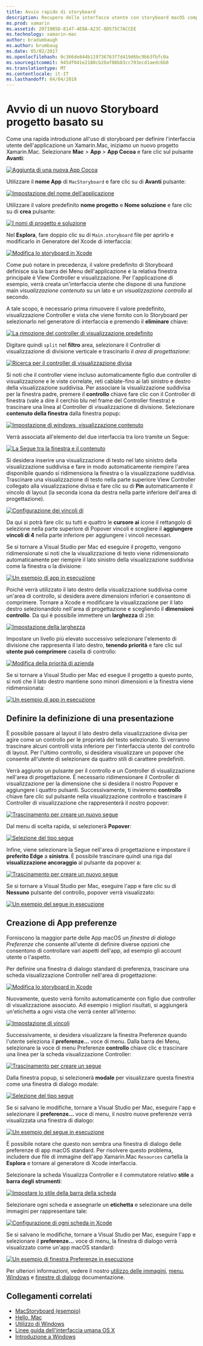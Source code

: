 ```yaml
---
title: Avvio rapido di storyboard
description: Recupero delle interfacce utente con storyboard macOS compilazione avviata.
ms.prod: xamarin
ms.assetid: 20719B5D-8147-4E8A-A23C-8D575C7ACCEE
ms.technology: xamarin-mac
author: bradumbaugh
ms.author: brumbaug
ms.date: 05/02/2017
ms.openlocfilehash: 0c366de844b119736763f7d419d6bc9bb3fbfc0a
ms.sourcegitcommit: 945df041e2180cb20af08b83cc703ecd1aedc6b0
ms.translationtype: MT
ms.contentlocale: it-IT
ms.lasthandoff: 04/04/2018
---
```

# <a name="starting-a-new-storyboard-based-project"></a>Avvio di un nuovo Storyboard progetto basato su

Come una rapida introduzione all'uso di storyboard per definire l'interfaccia utente dell'applicazione un Xamarin.Mac, iniziamo un nuovo progetto Xamarin.Mac. Selezionare **Mac** > **App** > **App Cocoa** e fare clic sul pulsante **Avanti**:

[![](quickstart-images/qs01.png "Aggiunta di una nuova App Cocoa")](quickstart-images/qs01.png#lightbox)

Utilizzare il **nome App** di `MacStoryboard` e fare clic su di **Avanti** pulsante:

[![](quickstart-images/qs02.png "Impostazione del nome dell'applicazione")](quickstart-images/qs02.png#lightbox)

Utilizzare il valore predefinito **nome progetto** e **Nome soluzione** e fare clic su di **crea** pulsante:

[![](quickstart-images/qs03.png "I nomi di progetto e soluzione")](quickstart-images/qs03.png#lightbox)

Nel **Esplora**, fare doppio clic su di `Main.storyboard` file per aprirlo e modificarlo in Generatore del Xcode di interfaccia:

[![](quickstart-images/qs04.png "Modifica lo storyboard in Xcode")](quickstart-images/qs04.png#lightbox)

Come può notare in precedenza, il valore predefinito di Storyboard definisce sia la barra dei Menu dell'applicazione e la relativa finestra principale è View Controller e visualizzazione. Per l'applicazione di esempio, verrà creata un'interfaccia utente che dispone di una funzione main _visualizzazione contenuto_ su un lato e un _visualizzazione controllo_ al secondo.

A tale scopo, è necessario prima rimuovere il valore predefinito, visualizzazione Controller e vista che viene fornito con lo Storyboard per selezionarlo nel generatore di interfaccia e premendo il **eliminare** chiave:

[![](quickstart-images/qs05.png "La rimozione del controller di visualizzazione predefinito")](quickstart-images/qs05.png#lightbox)

Digitare quindi `split` nel **filtro** area, selezionare il Controller di visualizzazione di divisione verticale e trascinarlo il _area di progettazione_:

[![](quickstart-images/qs06.png "Ricerca per il controller di visualizzazione divisa")](quickstart-images/qs06.png#lightbox)

Si noti che il controller viene incluso automaticamente figlio due controller di visualizzazione e le viste correlate, reti cablate-fino ai lati sinistro e destro della visualizzazione suddivisa. Per associare la visualizzazione suddivisa per la finestra padre, premere il **controllo** chiave fare clic con il Controller di finestra (vale a dire il cerchio blu nel frame del Controller finestra) e trascinare una linea al Controller di visualizzazione di divisione. Selezionare **contenuto della finestra** dalla finestra popup:

[![](quickstart-images/qs07.png "Impostazione di windows, visualizzazione contenuto")](quickstart-images/qs07.png#lightbox)

Verrà associata all'elemento del due interfaccia tra loro tramite un Segue:

[![](quickstart-images/qs08.png "La Segue tra la finestra e il contenuto")](quickstart-images/qs08.png#lightbox)

Si desidera inserire una visualizzazione di testo nel lato sinistro della visualizzazione suddivisa e fare in modo automaticamente riempire l'area disponibile quando si ridimensiona la finestra o la visualizzazione suddivisa. Trascinare una visualizzazione di testo nella parte superiore View Controller collegato alla visualizzazione divisa e fare clic su di **Pin** automaticamente il vincolo di layout (la seconda icona da destra nella parte inferiore dell'area di progettazione).

[![](quickstart-images/qs09.png "Configurazione dei vincoli di")](quickstart-images/qs09.png#lightbox)

Da qui si potrà fare clic su tutti e quattro le **cursore ai** icone il rettangolo di selezione nella parte superiore di Popover vincoli e scegliere il **aggiungere vincoli di 4** nella parte inferiore per aggiungere i vincoli necessari.

Se si tornare a Visual Studio per Mac ed eseguire il progetto, vengono ridimensionate si noti che la visualizzazione di testo viene ridimensionato automaticamente per riempire il lato sinistro della visualizzazione suddivisa come la finestra o la divisione:

[![](quickstart-images/qs10.png "Un esempio di app in esecuzione")](quickstart-images/qs10.png#lightbox)

Poiché verrà utilizzato il lato destro della visualizzazione suddivisa come un'area di controllo, si desidera avere dimensioni inferiori e consentono di comprimere. Tornare a Xcode e modificare la visualizzazione per il lato destro selezionandolo nell'area di progettazione e scegliendo il **dimensioni controllo**. Da qui è possibile immettere un **larghezza** di `250`:

[![](quickstart-images/qs11.png "Impostazione della larghezza")](quickstart-images/qs11.png#lightbox)

Impostare un livello più elevato successivo selezionare l'elemento di divisione che rappresenta il lato destro, **tenendo priorità** e fare clic sul **utente può comprimere** casella di controllo:

[![](quickstart-images/qs12.png "Modifica della priorità di azienda")](quickstart-images/qs12.png#lightbox)

Se si tornare a Visual Studio per Mac ed esegue il progetto a questo punto, si noti che il lato destro mantiene sono minori dimensioni e la finestra viene ridimensionata:

[![](quickstart-images/qs13.png "Un esempio di app in esecuzione")](quickstart-images/qs13.png#lightbox)

<a name="Defining-a-Presentation-Segue" />

## <a name="defining-a-presentation-segue"></a>Definire la definizione di una presentazione

È possibile passare al layout il lato destro della visualizzazione divisa per agire come un controllo per le proprietà del testo selezionato. Si verranno trascinare alcuni controlli vista inferiore per l'interfaccia utente del controllo di layout. Per l'ultimo controllo, si desidera visualizzare un popover che consente all'utente di selezionare da quattro stili di carattere predefiniti.

Verrà aggiunto un pulsante per il controllo e un Controller di visualizzazione nell'area di progettazione. È necessario ridimensionare il Controller di visualizzazione per la dimensione che si desidera il nostro Popover e aggiungere i quattro pulsanti. Successivamente, ti invieremo **controllo** chiave fare clic sul pulsante nella visualizzazione controllo e trascinare il Controller di visualizzazione che rappresenterà il nostro popover:

[![](quickstart-images/qs14.png "Trascinamento per creare un nuovo segue")](quickstart-images/qs14.png#lightbox)

Dal menu di scelta rapida, si selezionerà **Popover**: 

[![](quickstart-images/qs15.png "Selezione del tipo segue")](quickstart-images/qs15.png#lightbox)

Infine, viene selezionare la Segue nell'area di progettazione e impostare il **preferito Edge** a **sinistra**. È possibile trascinare quindi una riga dal **visualizzazione ancoraggio** al pulsante da popover a:

[![](quickstart-images/qs16.png "Trascinamento per creare un nuovo segue")](quickstart-images/qs16.png#lightbox)

Se si tornare a Visual Studio per Mac, eseguire l'app e fare clic su di **Nessuno** pulsante del controllo, popover verrà visualizzato:

[![](quickstart-images/qs17.png "Un esempio del segue in esecuzione")](quickstart-images/qs17.png#lightbox)

<a name="Creating-App-Preferences" />

## <a name="creating-app-preferences"></a>Creazione di App preferenze

Forniscono la maggior parte delle App macOS un _finestra di dialogo Preferenze_ che consente all'utente di definire diverse opzioni che consentono di controllare vari aspetti dell'app, ad esempio gli account utente o l'aspetto.

Per definire una finestra di dialogo standard di preferenza, trascinare una scheda visualizzazione Controller nell'area di progettazione:

[![](quickstart-images/qs18.png "Modifica lo storyboard in Xcode")](quickstart-images/qs18.png#lightbox)

Nuovamente, questo verrà fornito automaticamente con figlio due controller di visualizzazione associato. Ad esempio i migliori risultati, si aggiungerà un'etichetta a ogni vista che verrà center all'interno:

[![](quickstart-images/qs19.png "Impostazione di vincoli")](quickstart-images/qs19.png#lightbox)

Successivamente, si desidera visualizzare la finestra Preferenze quando l'utente seleziona il **preferenze...**  voce di menu. Dalla barra dei Menu, selezionare la voce di menu Preferenze **controllo** chiave clic e trascinare una linea per la scheda visualizzazione Controller:

[![](quickstart-images/qs20.png "Trascinamento per creare un segue")](quickstart-images/qs20.png#lightbox)

Dalla finestra popup, si selezionerà **modale** per visualizzare questa finestra come una finestra di dialogo modale:

[![](quickstart-images/qs21.png "Selezione del tipo segue")](quickstart-images/qs21.png#lightbox)

Se si salvano le modifiche, tornare a Visual Studio per Mac, eseguire l'app e selezionare il **preferenze...**  voce di menu, il nostro nuove preferenze verrà visualizzata una finestra di dialogo:

[![](quickstart-images/qs22.png "Un esempio del segue in esecuzione")](quickstart-images/qs22.png#lightbox)

È possibile notare che questo non sembra una finestra di dialogo delle preferenze di app macOS standard. Per risolvere questo problema, includere due file di immagine dell'app Xamarin.Mac `Resources` cartella la **Esplora** e tornare al generatore di Xcode interfaccia.

Selezionare la scheda Visualizza Controller e il commutatore relativo **stile** a **barra degli strumenti**: 

[![](quickstart-images/qs23.png "Impostare lo stile della barra della scheda")](quickstart-images/qs23.png#lightbox)

Selezionare ogni scheda e assegnarle un **etichetta** e selezionare una delle immagini per rappresentare tale:

[![](quickstart-images/qs24.png "Configurazione di ogni scheda in Xcode")](quickstart-images/qs24.png#lightbox)

Se si salvano le modifiche, tornare a Visual Studio per Mac, eseguire l'app e selezionare il **preferenze...**  voce di menu, la finestra di dialogo verrà visualizzato come un'app macOS standard:

[![](quickstart-images/qs25.png "Un esempio di finestra Preferenze in esecuzione")](quickstart-images/qs25.png#lightbox)

Per ulteriori informazioni, vedere il nostro [utilizzo delle immagini](~/mac/app-fundamentals/image.md), [menu](~/mac/user-interface/menu.md), [Windows](~/mac/user-interface/window.md) e [finestre di dialogo](~/mac/user-interface/dialog.md) documentazione.

## <a name="related-links"></a>Collegamenti correlati

- [MacStoryboard (esempio)](https://developer.xamarin.com/samples/mac/MacStoryboard/)
- [Hello, Mac](~/mac/get-started/hello-mac.md)
- [Utilizzo di Windows](~/mac/user-interface/window.md)
- [Linee guida dell'interfaccia umana OS X](https://developer.apple.com/library/mac/documentation/UserExperience/Conceptual/OSXHIGuidelines/)
- [Introduzione a Windows](https://developer.apple.com/library/mac/documentation/Cocoa/Conceptual/WinPanel/Introduction.html#//apple_ref/doc/uid/10000031-SW1)
